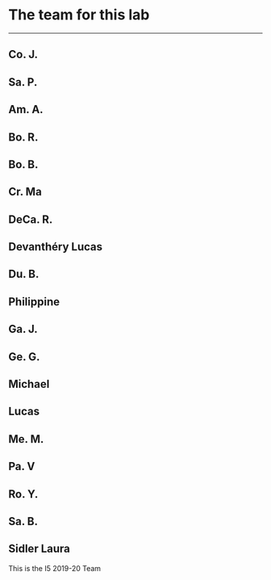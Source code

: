 # The team for this lab

-----------------------------
Co. J.
-----------------------------
Sa. P.
-----------------------------
Am. A.
-----------------------------
Bo. R.
-----------------------------
Bo. B.
-----------------------------
Cr. Ma
-----------------------------
DeCa. R.
-----------------------------
Devanthéry Lucas
-----------------------------
Du. B.
-----------------------------
Philippine
-----------------------------
Ga. J.
-----------------------------
Ge. G.
-----------------------------
Michael
-----------------------------
Lucas
-----------------------------
Me. M.
-----------------------------
Pa. V
-----------------------------
Ro. Y.
-----------------------------
Sa. B.
-----------------------------
Sidler Laura
-----------------------------

This is the I5 2019-20 Team
